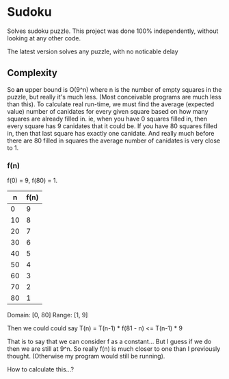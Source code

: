 # Sudoku

Solves sudoku puzzle. This project was done 100% independently, without looking at any other code.

The latest version solves any puzzle, with no noticable delay

## Complexity

So **an** upper bound is O(9^n) where n is the number of empty squares in the puzzle, but really it's much less. (Most conceivable programs are much less than this). To calculate real run-time, we must find the average (expected value) number of canidates for every given square based on how many squares are already filled in. ie, when you have 0 squares filled in, then every square has 9 canidates that it could be. If you have 80 squares filled in, then that last square has exactly one canidate. And really much before there are 80 filled in squares the average number of canidates is very close to 1. 

### f(n)

f(0) = 9, f(80) = 1.

|  n  |f(n)|
|---- |----|
|  0  | 9  |
|  10 | 8  |
|  20 | 7  |
|  30 | 6  |
|  40 | 5  |
|  50 | 4  |
|  60 | 3  |
|  70 | 2  |
|  80 | 1  |


Domain: [0, 80]
Range: [1, 9] 

Then we could could say T(n) = T(n-1) * f(81 - n) <= T(n-1) * 9

That is to say that we can consider f as a constant... But I guess if we do then we are still at 9^n. So really f(n) is much closer to one than I previously thought. (Otherwise my program would still be running).

How to calculate this...?

